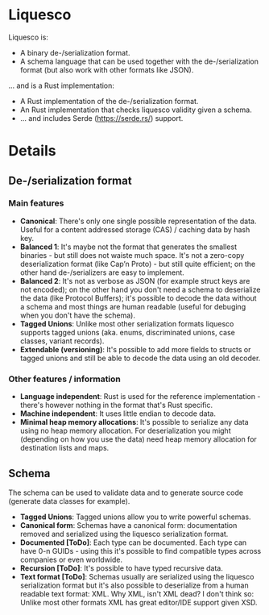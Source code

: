 # Liquesco

Liquesco is:

 * A binary de-/serialization format.
 * A schema language that can be used together with the de-/serialization format (but also work with other formats like JSON).

... and is a Rust implementation:

 * A Rust implementation of the de-/serialization format.
 * An Rust implementation that checks liquesco validity given a schema. 
 * ... and includes Serde (https://serde.rs/) support.

# Details

## De-/serialization format

### Main features

 * **Canonical**: There's only one single possible representation of the data. Useful for a content addressed storage (CAS) / caching data by hash key.
 * **Balanced 1**: It's maybe not the format that generates the smallest binaries - but still does not waiste much space. It's not a zero-copy deserialization format (like Cap’n Proto) - but still quite efficient; on the other hand de-/serializers are easy to implement. 
 * **Balanced 2**: It's not as verbose as JSON (for example struct keys are not encoded); on the other hand you don't need a schema to deserialize the data (like Protocol Buffers); it's possible to decode the data without a schema and most things are human readable (useful for debuging when you don't have the schema).
 * **Tagged Unions**: Unlike most other serialization formats liquesco supports tagged unions (aka. enums, discriminated unions, case classes, variant records).
 * **Extendable (versioning)**: It's possible to add more fields to structs or tagged unions and still be able to decode the data using an old decoder.

### Other features / information

 * **Language independent**: Rust is used for the reference implementation - there's however nothing in the format that's Rust specific.
 * **Machine independent**: It uses little endian to decode data.
 * **Minimal heap memory allocations**: It's possible to serialize any data using no heap memory allocation. For deserialization you might (depending on how you use the data) need heap memory allocation for destination lists and maps.

## Schema

The schema can be used to validate data and to generate source code (generate data classes for example).

 * **Tagged Unions**: Tagged unions allow you to write powerful schemas.
 * **Canonical form**: Schemas have a canonical form: documentation removed and serialized using the liquesco serialization format.
 * **Documented [ToDo]**: Each type can be documented. Each type can have 0-n GUIDs - using this it's possible to find compatible types across companies or even worldwide.
 * **Recursion [ToDo]**: It's possible to have typed recursive data.
 * **Text format [ToDo]**: Schemas usually are serialized using the liquesco serialization format but it's also possible to deserialize from a human readable text format: XML. Why XML, isn't XML dead? I don't think so: Unlike most other formats XML has great editor/IDE support given XSD.


